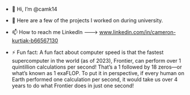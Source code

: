 - 👋 Hi, I’m @camk14
- 👀 Here are a few of the projects I worked on during university. 
 

- 📫 How to reach me LinkedIn ---> www.linkedin.com/in/cameron-kurtiak-b66567130
- ⚡ Fun fact: A fun fact about computer speed is that the fastest supercomputer in the world (as of 2023), Frontier, can perform over 1 quintillion calculations per second! That’s a 1 followed by 18 zeros—or what’s known as 1 exaFLOP. To put it in perspective, if every human on Earth performed one calculation per second, it would take us over 4 years to do what Frontier does in just one second!

<!---
camk14/camk14 is a ✨ special ✨ repository because its `README.md` (this file) appears on your GitHub profile.
You can click the Preview link to take a look at your changes.
--->
